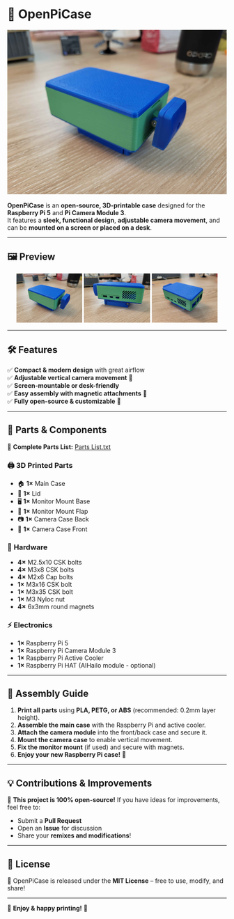 # 🎥 OpenPiCase  

![OpenPiCase Banner](imgs/upfront.jpg)  

**OpenPiCase** is an **open-source, 3D-printable case** designed for the **Raspberry Pi 5** and **Pi Camera Module 3**.  
It features a **sleek, functional design**, **adjustable camera movement**, and can be **mounted on a screen or placed on a desk**.  

---  

## 🖼️ Preview  

<p align="center">
  <img src="imgs/upfront.jpg" alt="OpenPiCase Front View" width="30%"/>  
  <img src="imgs/side.jpg" alt="OpenPiCase Side View" width="30%"/>  
  <img src="imgs/back.jpg" alt="OpenPiCase Back View" width="30%"/>  
</p>  

---  

## 🛠️ Features  

✅ **Compact & modern design** with great airflow  
✅ **Adjustable vertical camera movement** 🎥  
✅ **Screen-mountable or desk-friendly**  
✅ **Easy assembly with magnetic attachments** 🧲  
✅ **Fully open-source & customizable** 🔧  

---  

## 🎨 Parts & Components  

📄 **Complete Parts List:** [Parts List.txt](Parts%20List.txt)  

### 🖨️ **3D Printed Parts**  
- 🏠 **1×** Main Case  
- 🔲 **1×** Lid  
- 🖥️ **1×** Monitor Mount Base  
- 🔩 **1×** Monitor Mount Flap  
- 📷 **1×** Camera Case Back  
- 📸 **1×** Camera Case Front  

### 🔩 **Hardware**  
- **4×** M2.5x10 CSK bolts  
- **4×** M3x8 CSK bolts  
- **4×** M2x6 Cap bolts  
- **1×** M3x16 CSK bolt  
- **1×** M3x35 CSK bolt  
- **1×** M3 Nyloc nut  
- **4×** 6x3mm round magnets  

### ⚡ **Electronics**  
- **1×** Raspberry Pi 5  
- **1×** Raspberry Pi Camera Module 3  
- **1×** Raspberry Pi Active Cooler  
- **1×** Raspberry Pi HAT (AIHailo module - optional)  

---  

## 🔧 Assembly Guide  

1. **Print all parts** using **PLA, PETG, or ABS** (recommended: 0.2mm layer height).  
2. **Assemble the main case** with the Raspberry Pi and active cooler.  
3. **Attach the camera module** into the front/back case and secure it.  
4. **Mount the camera case** to enable vertical movement.  
5. **Fix the monitor mount** (if used) and secure with magnets.  
6. **Enjoy your new Raspberry Pi case!** 🎉  

---  

## 💡 Contributions & Improvements  

💙 **This project is 100% open-source!** If you have ideas for improvements, feel free to:  
- Submit a **Pull Request**  
- Open an **Issue** for discussion  
- Share your **remixes and modifications**!  

---  

## 📜 License  

📝 OpenPiCase is released under the **MIT License** – free to use, modify, and share!  

---  

🎉 **Enjoy & happy printing!** 🚀  
